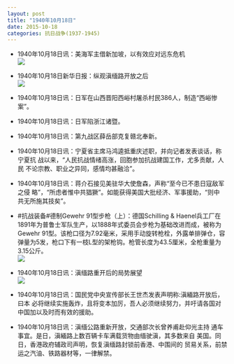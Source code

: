 ```yaml
---
layout: post
title: "1940年10月18日"
date: 2015-10-18
categories: 抗日战争(1937-1945)
---
```


<meta name="referrer" content="no-referrer" />

- 1940年10月18日讯：美海军主借新加坡，以有效应对远东危机 <br/><img src="https://ww4.sinaimg.cn/large/aca367d8jw1ex5pitqrgej209a0hgjtu.jpg" />

- 1940年10月18日新华日报：纵观滇缅路开放之后 <br/><img src="https://ww3.sinaimg.cn/large/aca367d8jw1ex5ns88cs4j20s70xmx18.jpg" />

- 1940年10月18日讯：日军在山西晋阳西峪村屠杀村民386人，制造“西峪惨案”。 

- 1940年10月18日讯：日军陷浙江诸暨。 

- 1940年10月18日讯：第九战区薛岳部克复赣北奉新。 

- 1940年10月18日讯：宁夏省主席马鸿逵抵重庆述职，并向记者发表谈话，称宁夏抗 战以来，“人民抗战情绪高涨，回胞参加抗战建国工作，尤多贡献，人民 不论宗教、职业之异同，感情均甚融洽”。 

- 1940年10月18日讯：蒋介石接见美驻华大使詹森，声称“至今已不患日寇敌军之侵 略”，“所虑者惟中共猖獗”。如能获得美国大批经济、军事援助，“则中 共无所施其技矣”。 

- #抗战装备#德制Gewehr 91型步枪（上）：德国Schilling & Haenel兵工厂在1891年为普鲁士军队生产，以1888年式委员会步枪为基础改进而成，被称为Gewehr 91型。该枪口径为7.92毫米，采用手动旋转枪栓，外露单排弹仓，容弹量为5发，枪口下有一枝L型的架枪钩。枪管长度为43.5厘米，全枪重量为3.15公斤。   <br/><img src="https://ww2.sinaimg.cn/large/aca367d8jw1ex5241261qj20go1kcgtb.jpg" />

- 1940年10月18日讯：滇缅路重开后的局势展望 <br/><img src="https://ww2.sinaimg.cn/large/aca367d8jw1ex5197dxsej211v0htwky.jpg" />

- 1940年10月18日讯：国民党中央宣传部长王世杰发表声明称:滇緬路开放后，曰本 必将继续实施轰炸，且将变本加厉，吾人必须继续努力，并吁请各国对 中国加以及时而有效的援助。 

- 1940年10月18日讯：滇缅公路重新开放，交通部次长曾养甫赴仰光主持 通车事宜。是日，滇緬路上数百辆卡车满载货物由缅驶滇，其多数来自 美国。同日，香港政府辅政司声明，恢复滇缅路封锁前香港、中围间的 贸易关系，前禁运之汽油、铁路器材等，一律解禁。 

